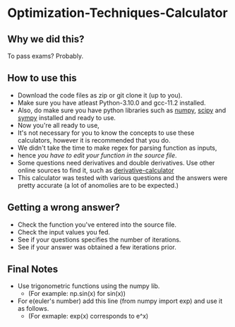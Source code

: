 # Optimization-Techniques-Calculator
## Why we did this?
   To pass exams? Probably.
## How to use this
   * Download the code files as zip or git clone it (up to you).
   * Make sure you have atleast Python-3.10.0 and gcc-11.2 installed.
   * Also, do make sure you have python libraries such as [numpy](https://numpy.org/), [scipy](https://scipy.org/) and [sympy](https://www.sympy.org/en/index.html) installed and        ready to use.
   * Now you're all ready to use,
   * It's not necessary for you to know the concepts to use these calculators, however it is recommended that you do.
   * We didn't take the time to make regex for parsing function as inputs, 
   * hence *you have to edit your function in the source file*.
   * Some questions need derivatives and double derivatives. Use other online sources to find it, such as [derivative-calculator](https://www.derivative-calculator.net/)
   * This calculator was tested with various questions and the answers were pretty accurate (a lot of anomolies are to be expected.)
   
## Getting a wrong answer?
   * Check the function you've entered into the source file.
   * Check the input values you fed.
   * See if your questions specifies the number of iterations. 
   * See if your answer was obtained a few iterations prior.
 
## Final Notes
   * Use trigonometric functions using the numpy lib. 
        * (For example: np.sin(x) for sin(x))
   * For e(euler's number) add this line (from numpy import exp) and use it as follows.
        * (For exmaple: exp(x) corresponds to e^x)
   
